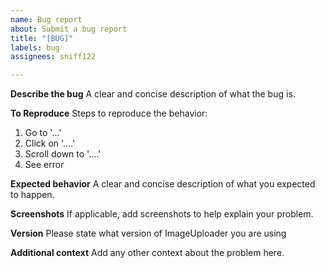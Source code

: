 ```yaml
---
name: Bug report
about: Submit a bug report
title: "[BUG]"
labels: bug
assignees: sniff122

---
```


**Describe the bug**
A clear and concise description of what the bug is.

**To Reproduce**
Steps to reproduce the behavior:
1. Go to '...'
2. Click on '....'
3. Scroll down to '....'
4. See error

**Expected behavior**
A clear and concise description of what you expected to happen.

**Screenshots**
If applicable, add screenshots to help explain your problem.

**Version**
Please state what version of ImageUploader you are using

**Additional context**
Add any other context about the problem here.
